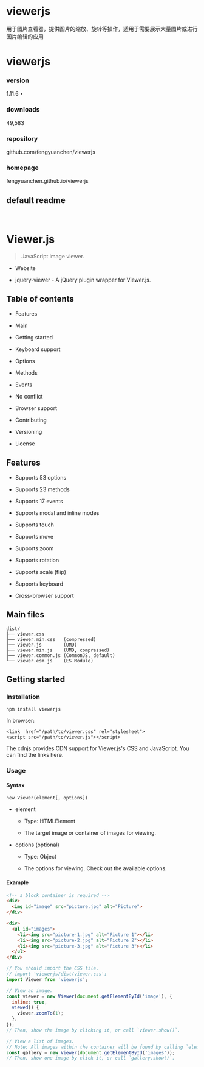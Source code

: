 # viewerjs

‌用于图片查看器，‌提供图片的缩放、‌旋转等操作，‌适用于需要展示大量图片或进行图片编辑的应用

# viewerjs&#x20;

### version

1.11.6 •&#x20;

### downloads

49,583&#x20;

### repository

github.com/fengyuanchen/viewerjs&#x20;

### homepage

fengyuanchen.github.io/viewerjs&#x20;

## default readme

​

# Viewer.js

> JavaScript image viewer.

* Website

* jquery-viewer - A jQuery plugin wrapper for Viewer.js.

## Table of contents

* Features

* Main

* Getting started

* Keyboard support

* Options

* Methods

* Events

* No conflict

* Browser support

* Contributing

* Versioning

* License

## Features

* Supports 53 options

* Supports 23 methods

* Supports 17 events

* Supports modal and inline modes

* Supports touch

* Supports move

* Supports zoom

* Supports rotation

* Supports scale (flip)

* Supports keyboard

* Cross-browser support

## Main files

&#x20;  &#x20;

```
dist/
├── viewer.css
├── viewer.min.css   (compressed)
├── viewer.js        (UMD)
├── viewer.min.js    (UMD, compressed)
├── viewer.common.js (CommonJS, default)
└── viewer.esm.js    (ES Module)
```

## Getting started

### Installation

&#x20;  &#x20;

```
npm install viewerjs
```

In browser:

&#x20;  &#x20;

```
<link  href="/path/to/viewer.css" rel="stylesheet">
<script src="/path/to/viewer.js"></script>
```

The cdnjs provides CDN support for
Viewer.js's CSS and JavaScript. You can find the links
here.

### Usage

#### Syntax

```
new Viewer(element[, options])
```

* element

  * Type: HTMLElement

  * The target image or container of images for viewing.

* options (optional)

  * Type: Object

  * The options for viewing. Check out the available options.

#### Example

&#x20;  &#x20;

```html
<!-- a block container is required -->
<div>
  <img id="image" src="picture.jpg" alt="Picture">
</div>

<div>
  <ul id="images">
    <li><img src="picture-1.jpg" alt="Picture 1"></li>
    <li><img src="picture-2.jpg" alt="Picture 2"></li>
    <li><img src="picture-3.jpg" alt="Picture 3"></li>
  </ul>
</div>
```

&#x20;  &#x20;

```javascript
// You should import the CSS file.
// import 'viewerjs/dist/viewer.css';
import Viewer from 'viewerjs';

// View an image.
const viewer = new Viewer(document.getElementById('image'), {
  inline: true,
  viewed() {
    viewer.zoomTo(1);
  },
});
// Then, show the image by clicking it, or call `viewer.show()`.

// View a list of images.
// Note: All images within the container will be found by calling `element.querySelectorAll('img')`.
const gallery = new Viewer(document.getElementById('images'));
// Then, show one image by click it, or call `gallery.show()`.            
```

​


